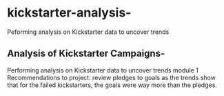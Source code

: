 # kickstarter-analysis-
Peforming analysis on Kickstarter data to uncover trends
## Analysis of Kickstarter Campaigns-
Performing analysis on Kickstarter data to uncover trends module 1
Recommendations to project: review pledges to goals as the trends show that for the failed kickstarters, the goals were way more than the pledges. 
